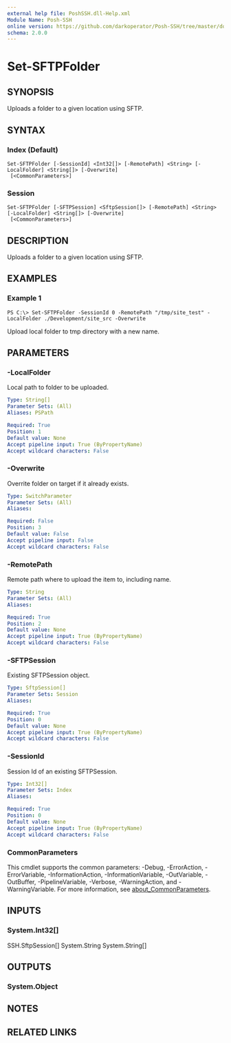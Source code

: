 ```yaml
---
external help file: PoshSSH.dll-Help.xml
Module Name: Posh-SSH
online version: https://github.com/darkoperator/Posh-SSH/tree/master/docs
schema: 2.0.0
---
```


# Set-SFTPFolder

## SYNOPSIS
Uploads a folder to a given location using SFTP.

## SYNTAX

### Index (Default)
```
Set-SFTPFolder [-SessionId] <Int32[]> [-RemotePath] <String> [-LocalFolder] <String[]> [-Overwrite]
 [<CommonParameters>]
```

### Session
```
Set-SFTPFolder [-SFTPSession] <SftpSession[]> [-RemotePath] <String> [-LocalFolder] <String[]> [-Overwrite]
 [<CommonParameters>]
```

## DESCRIPTION
Uploads a folder to a given location using SFTP.

## EXAMPLES

### Example 1
```
PS C:\> Set-SFTPFolder -SessionId 0 -RemotePath "/tmp/site_test" -LocalFolder ./Development/site_src -Overwrite
```

Upload local folder to tmp directory with a new name.

## PARAMETERS

### -LocalFolder
Local path to folder to be uploaded.

```yaml
Type: String[]
Parameter Sets: (All)
Aliases: PSPath

Required: True
Position: 1
Default value: None
Accept pipeline input: True (ByPropertyName)
Accept wildcard characters: False
```

### -Overwrite
Overrite folder on target if it already exists.

```yaml
Type: SwitchParameter
Parameter Sets: (All)
Aliases:

Required: False
Position: 3
Default value: False
Accept pipeline input: False
Accept wildcard characters: False
```

### -RemotePath
Remote path where to upload the item to, including name.

```yaml
Type: String
Parameter Sets: (All)
Aliases:

Required: True
Position: 2
Default value: None
Accept pipeline input: True (ByPropertyName)
Accept wildcard characters: False
```

### -SFTPSession
Existing SFTPSession object.

```yaml
Type: SftpSession[]
Parameter Sets: Session
Aliases:

Required: True
Position: 0
Default value: None
Accept pipeline input: True (ByPropertyName)
Accept wildcard characters: False
```

### -SessionId
Session Id of an existing SFTPSession.

```yaml
Type: Int32[]
Parameter Sets: Index
Aliases:

Required: True
Position: 0
Default value: None
Accept pipeline input: True (ByPropertyName)
Accept wildcard characters: False
```

### CommonParameters
This cmdlet supports the common parameters: -Debug, -ErrorAction, -ErrorVariable, -InformationAction, -InformationVariable, -OutVariable, -OutBuffer, -PipelineVariable, -Verbose, -WarningAction, and -WarningVariable. For more information, see [about_CommonParameters](http://go.microsoft.com/fwlink/?LinkID=113216).

## INPUTS

### System.Int32[]
SSH.SftpSession\[\] System.String System.String\[\]

## OUTPUTS

### System.Object
## NOTES

## RELATED LINKS
